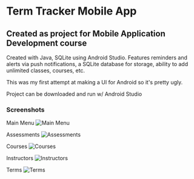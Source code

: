 # Term Tracker Mobile App
## Created as project for Mobile Application Development course

Created with Java, SQLite using Android Studio. Features reminders and alerts via push notifications, a SQLite database for storage, ability to add unlimited classes, courses, etc.

This was my first attempt at making a UI for Android so it's pretty ugly.

Project can be downloaded and run w/ Android Studio

### Screenshots
Main Menu
![Main Menu](https://github.com/erobertsdev/c196-TermTracker-Att2/blob/master/screenshots/main-menu.png)

Assessments
![Assessments](https://github.com/erobertsdev/c196-TermTracker-Att2/blob/master/screenshots/assessment-details.png)

Courses
![Courses](https://github.com/erobertsdev/c196-TermTracker-Att2/blob/master/screenshots/course-details.png)

Instructors
![Instructors](https://github.com/erobertsdev/c196-TermTracker-Att2/blob/master/screenshots/instructor-details.png)

Terms
![Terms](https://github.com/erobertsdev/c196-TermTracker-Att2/blob/master/screenshots/term-details.png)
